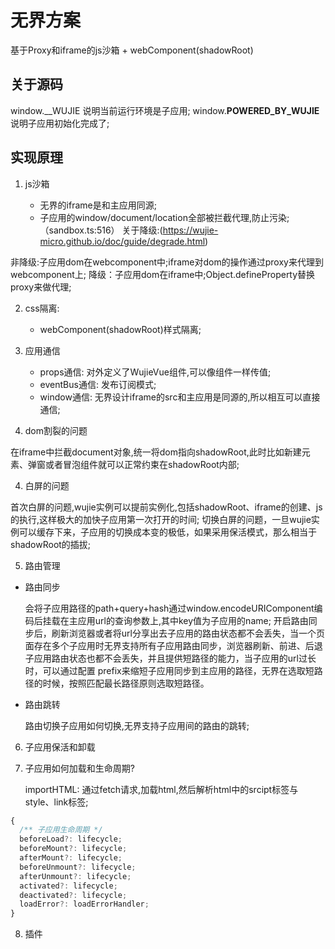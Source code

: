 # 无界方案

基于Proxy和iframe的js沙箱 + webComponent(shadowRoot)

## 关于源码

window.__WUJIE 说明当前运行环境是子应用;
window.__POWERED_BY_WUJIE__ 说明子应用初始化完成了;


## 实现原理

1. js沙箱

   - 无界的iframe是和主应用同源;
   - 子应用的window/document/location全部被拦截代理,防止污染;（sandbox.ts:516）
     关于降级:(https://wujie-micro.github.io/doc/guide/degrade.html)

非降级:子应用dom在webcomponent中;iframe对dom的操作通过proxy来代理到webcomponent上;
降级：子应用dom在iframe中;Object.defineProperty替换proxy来做代理;


2. css隔离:

    - webComponent(shadowRoot)样式隔离;

3. 应用通信
    - props通信:  对外定义了WujieVue组件,可以像组件一样传值;
    - eventBus通信: 发布订阅模式;
    - window通信: 无界设计iframe的src和主应用是同源的,所以相互可以直接通信;

4. dom割裂的问题

在iframe中拦截document对象,统一将dom指向shadowRoot,此时比如新建元素、弹窗或者冒泡组件就可以正常约束在shadowRoot内部;

4. 白屏的问题

首次白屏的问题,wujie实例可以提前实例化,包括shadowRoot、iframe的创建、js的执行,这样极大的加快子应用第一次打开的时间;
切换白屏的问题，一旦wujie实例可以缓存下来，子应用的切换成本变的极低，如果采用保活模式，那么相当于shadowRoot的插拔;

5. 路由管理

- 路由同步

  会将子应用路径的path+query+hash通过window.encodeURIComponent编码后挂载在主应用url的查询参数上,其中key值为子应用的name;
  开启路由同步后，刷新浏览器或者将url分享出去子应用的路由状态都不会丢失，当一个页面存在多个子应用时无界支持所有子应用路由同步，浏览器刷新、前进、后退子应用路由状态也都不会丢失，并且提供短路径的能力，当子应用的url过长时，可以通过配置 prefix来缩短子应用同步到主应用的路径，无界在选取短路径的时候，按照匹配最长路径原则选取短路径。

- 路由跳转

  路由切换子应用如何切换,无界支持子应用间的路由的跳转;

6. 子应用保活和卸载


7. 子应用如何加载和生命周期?

   importHTML: 通过fetch请求,加载html,然后解析html中的srcipt标签与style、link标签;

```js
{
  /** 子应用生命周期 */
  beforeLoad?: lifecycle;
  beforeMount?: lifecycle;
  afterMount?: lifecycle;
  beforeUnmount?: lifecycle;
  afterUnmount?: lifecycle;
  activated?: lifecycle;
  deactivated?: lifecycle;
  loadError?: loadErrorHandler;
}
```

8. 插件
